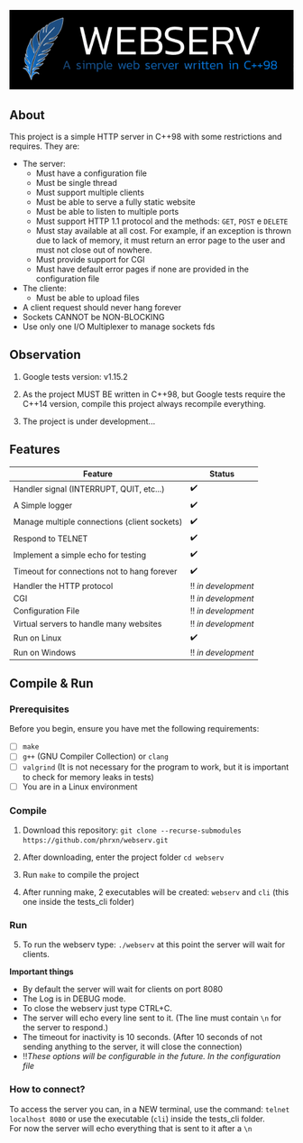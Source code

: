 <p align="center">
  <img src="https://raw.githubusercontent.com/phrxn/phrxn/refs/heads/master/webserv/webserv_logo.png" />
</p>


## About

This project is a simple HTTP server in C++98 with some restrictions and requires. They are:

- The server:
	- Must have a configuration file
	- Must be single thread
	- Must support multiple clients
	- Must be able to serve a fully static website
	- Must be able to listen to multiple ports
	- Must support HTTP 1.1 protocol and the methods: <code>GET</code>, <code>POST</code> e <code>DELETE</code>
	- Must stay available at all cost. For example, if an exception is thrown due to lack of memory, it must return an error page to the user and must not close out of nowhere.
	- Must provide support for CGI
	- Must have default error pages if none are provided in the configuration file
- The cliente:
	- Must be able to upload files
- A client request should never hang forever
- Sockets CANNOT be NON-BLOCKING
- Use only one I/O Multiplexer to manage sockets fds

## Observation

1. Google tests version: v1.15.2

2. As the project MUST BE written in C++98, but Google tests require the C++14 version, compile this project always recompile everything.

3. The project is under development...

## Features

| Feature        | Status    |
|----------------|-----------|
| Handler signal (INTERRUPT, QUIT, etc...) | :heavy_check_mark:         |
| A Simple logger | :heavy_check_mark:         |
| Manage multiple connections (client sockets)  | :heavy_check_mark:         |
| Respond to TELNET | :heavy_check_mark:         |
| Implement a simple echo for testing | :heavy_check_mark:         |
| Timeout for connections not to hang forever| :heavy_check_mark:         |
| Handler the HTTP protocol | :bangbang: _in development_         |
| CGI | :bangbang: _in development_         |
| Configuration File | :bangbang: _in development_         |
| Virtual servers to handle many websites | :bangbang: _in development_         |
| Run on Linux | :heavy_check_mark:         |
| Run on Windows | :bangbang: _in development_         |

## Compile & Run

### Prerequisites

Before you begin, ensure you have met the following requirements:
- [ ] <code>make</code>
- [ ] <code>g++</code> (GNU Compiler Collection) or <code>clang</code>
- [ ] <code>valgrind</code> (It is not necessary for the program to work, but it is important to check for memory leaks in tests)
- [ ] You are in a Linux environment

### Compile

1. Download this repository: ``git clone --recurse-submodules https://github.com/phrxn/webserv.git``

2. After downloading, enter the project folder ``cd webserv``

3. Run ``make`` to compile the project

4. After running make, 2 executables will be created: ``webserv`` and ``cli`` (this one inside the tests_cli folder)

### Run

5. To run the webserv type: ``./webserv`` at this point the server will wait for clients.

**Important things**<br>
- By default the server will wait for clients on port 8080
- The Log is in DEBUG mode.
- To close the webserv just type CTRL+C.
- The server will echo every line sent to it. (The line must contain <code>\n</code> for the server to respond.)
- The timeout for inactivity is 10 seconds. (After 10 seconds of not sending anything to the server, it will close the connection)
- :bangbang:_These options will be configurable in the future. In the configuration file_

### How to connect?

To access the server you can, in a NEW terminal, use the command: ``telnet localhost 8080`` or use the executable (``cli``) inside the tests_cli folder.<br>
For now the server will echo everything that is sent to it after a <code>\n</code>